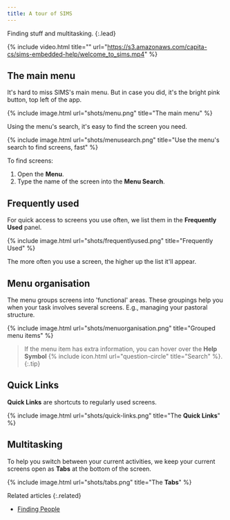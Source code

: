 ```yaml
---
title: A tour of SIMS
---
```


Finding stuff and multitasking.
{:.lead}

{% include video.html title="" url="https://s3.amazonaws.com/capita-cs/sims-embedded-help/welcome_to_sims.mp4" %}

## The main menu

It's hard to miss SIMS's main menu.  But in case you did, it's the bright pink button, top left of the app.

{% include image.html url="shots/menu.png" title="The main menu" %}

Using the menu's search, it's easy to find the screen you need.

{% include image.html url="shots/menusearch.png" title="Use the menu's search to find screens, fast" %}

To find screens:

1. Open the **Menu**.
2. Type the name of the screen into the **Menu Search**.

## Frequently used

For quick access to screens you use often, we list them in the **Frequently Used** panel.

{% include image.html url="shots/frequentlyused.png" title="Frequently Used" %}

 The more often you use a screen, the higher up the list it'll appear.

## Menu organisation

The menu groups screens into 'functional' areas. These groupings help you when your task involves several screens. E.g., managing your pastoral structure.

{% include image.html url="shots/menuorganisation.png" title="Grouped menu items" %}

> If the menu item has extra information, you can hover over the **Help Symbol** {% include icon.html url="question-circle" title="Search" %}.
{:.tip}

## Quick Links

**Quick Links** are shortcuts to regularly used screens.

{% include image.html url="shots/quick-links.png" title="The **Quick Links**" %}

## Multitasking

To help you switch between your current activities, we keep your current screens open as **Tabs** at the bottom of the screen.

{% include image.html url="shots/tabs.png" title="The **Tabs**" %}

Related articles
{:.related}

* [Finding People](../schoolmanagement/pupil/finding-pupils)